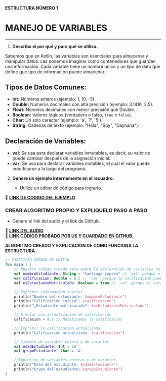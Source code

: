 #### ESTRUCTURA NÚMERO 1  
# MANEJO DE VARIABLES  

---

1. **Describa el por qué y para qué se utiliza.**

Sabemos que en Kotlin, las variables son esenciales para almacenar y manipular datos. Las podemos imaginar como contenedores que guardan una información. Cada variable tiene un nombre único y un tipo de dato que define qué tipo de información puede almacenar.

## Tipos de Datos Comunes:

* **Int:** Números enteros (ejemplo: 1, 10, -5).
* **Double:** Números decimales con alta precisión (ejemplo: 3.1416, 2.5).
* **Float:** Números decimales con menor precisión que Double.
* **Boolean:** Valores lógicos (verdadero o falso, `true` o `false`).
* **Char:** Un solo carácter (ejemplo: 'a', '?', '5').
* **String:** Cadenas de texto (ejemplo: "Hola", "Soy", "Dayhana").

## Declaración de Variables:

* **val:** Se usa para declarar variables inmutables, es decir, su valor no puede cambiar después de la asignación inicial.
* **var:** Se usa para declarar variables mutables, el cual el valor puede modificarse a lo largo del programa.
   
2. **Genere un ejemplo internamente en el recuadro.**  

   - Utilice un editor de código para lograrlo.  

🔗 **[LINK DE CODIGO DEL EJEMPLO](https://pl.kotl.in/GIx__N5YU?theme=darcula&readOnly=true)** 

### CREAR ALGORITMO PROPIO Y EXPLIQUELO PASO A PASO 
- Genere el link del audio y el link de GitHub.  

🔗 **[LINK DEL AUDIO]()**  
🔗 **[LINK CÓDIGO PROBADO POR US Y GUARDADO EN GITHUB]()**.

**ALGORITMO CREADO Y EXPLICACION DE COMO FUNCIONA LA ESTRUCTURA**
```kotlin
// EJERCICIO CREADO EN KOTLIN
fun main() {
    // Nuestro codigo creado sera sobre la declaración de variables relacionadas con un estudiante.
    val nombreEstudiante: String = "Santiago Lopera" // 'val' porque el nombre no cambiará
    var calificacion: Double = 8.5 // 'var' porque la calificación puede actualizarse
    val esEstudianteMatriculado: Boolean = true // 'val' porque el estado de matriculación no cambia

    // Imprimir información inicial
    println("Nombre del estudiante: $nombreEstudiante")
    println("Calificación inicial: $calificacion")
    println("¿Estudiante matriculado?: $esEstudianteMatriculado")

    // Simular una actualización de calificación
    calificacion = 9.2 // Modificamos la calificación

    // Imprimir la calificación actualizada
    println("Calificación actualizada: $calificacion")

    // ejemplo de variable entera y de caracter
    val edadEstudiante: Int = 18
    val grupoEstudiante: Char = 'A'

    //Impresión de variables enteras y de caracter.
    println("Edad del estudiante: $edadEstudiante")
    println("Grupo del estudiante: $grupoEstudiante")
}
```
